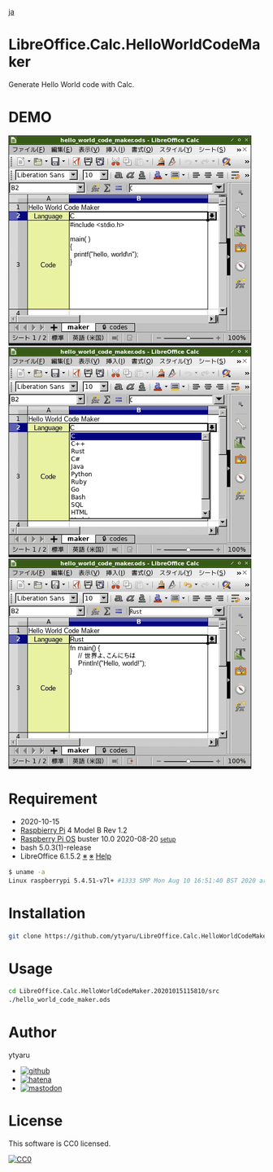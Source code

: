 [ja](./README.ja.md)

# LibreOffice.Calc.HelloWorldCodeMaker

Generate Hello World code with Calc.

# DEMO

![0](https://github.com/ytyaru/LibreOffice.Calc.HelloWorldCodeMaker.20201015115810/blob/master/doc/0.png?raw=true)
![1](https://github.com/ytyaru/LibreOffice.Calc.HelloWorldCodeMaker.20201015115810/blob/master/doc/1.png?raw=true)
![2](https://github.com/ytyaru/LibreOffice.Calc.HelloWorldCodeMaker.20201015115810/blob/master/doc/2.png?raw=true)

# Requirement

* <time datetime="2020-10-15T11:57:55+0900">2020-10-15</time>
* [Raspbierry Pi](https://ja.wikipedia.org/wiki/Raspberry_Pi) 4 Model B Rev 1.2
* [Raspberry Pi OS](https://ja.wikipedia.org/wiki/Raspbian) buster 10.0 2020-08-20 <small>[setup](http://ytyaru.hatenablog.com/entry/2020/10/06/111111)</small>
* bash 5.0.3(1)-release
* LibreOffice 6.1.5.2 [※](http://ytyaru.hatenablog.com/entry/2022/07/16/000000) [※](http://ytyaru.hatenablog.com/entry/2022/08/09/000000) [Help](http://ytyaru.hatenablog.com/entry/2022/08/16/000000)

```sh
$ uname -a
Linux raspberrypi 5.4.51-v7l+ #1333 SMP Mon Aug 10 16:51:40 BST 2020 armv7l GNU/Linux
```

# Installation

```sh
git clone https://github.com/ytyaru/LibreOffice.Calc.HelloWorldCodeMaker.20201015115810
```

# Usage

```sh
cd LibreOffice.Calc.HelloWorldCodeMaker.20201015115810/src
./hello_world_code_maker.ods
```

# Author

ytyaru

* [![github](http://www.google.com/s2/favicons?domain=github.com)](https://github.com/ytyaru "github")
* [![hatena](http://www.google.com/s2/favicons?domain=www.hatena.ne.jp)](http://ytyaru.hatenablog.com/ytyaru "hatena")
* [![mastodon](http://www.google.com/s2/favicons?domain=mstdn.jp)](https://mstdn.jp/web/accounts/233143 "mastdon")

# License

This software is CC0 licensed.

[![CC0](http://i.creativecommons.org/p/zero/1.0/88x31.png "CC0")](http://creativecommons.org/publicdomain/zero/1.0/deed.en)

